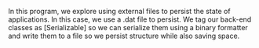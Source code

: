In this program, we explore using external files to persist the state of applications. In this case, we use a .dat file to persist. We tag our back-end classes as [Serializable] so we can serialize them using a binary formatter and write them to a file so we persist structure while also saving space.
